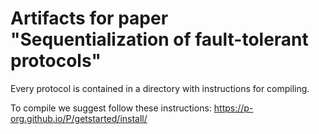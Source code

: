 # Artifacts for paper "Sequentialization of fault-tolerant protocols"

Every protocol is contained in a directory with instructions for compiling.

To compile we suggest follow these instructions: https://p-org.github.io/P/getstarted/install/
